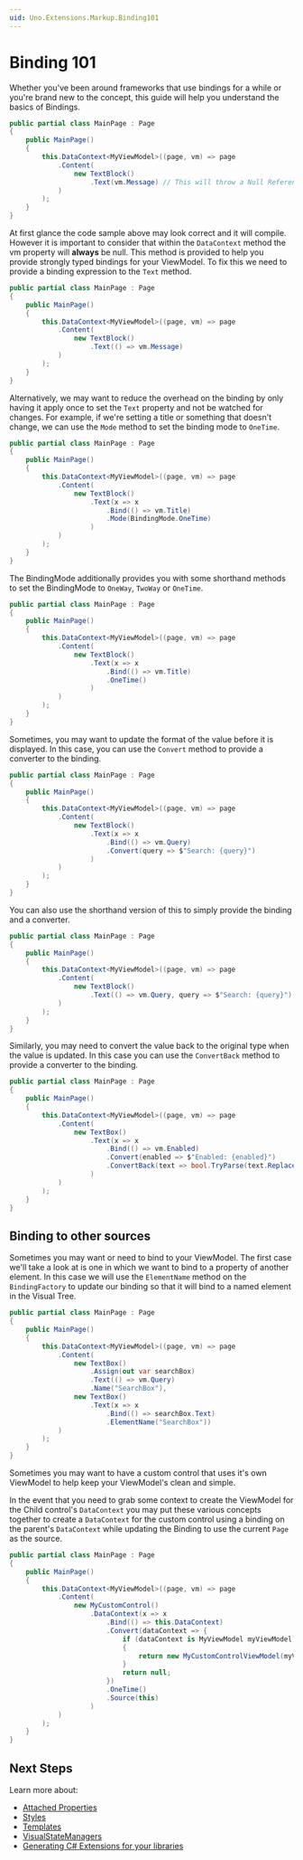 ```yaml
---
uid: Uno.Extensions.Markup.Binding101
---
```

# Binding 101

Whether you've been around frameworks that use bindings for a while or you're brand new to the concept, this guide will help you understand the basics of Bindings.

```cs
public partial class MainPage : Page
{
	public MainPage()
	{
		this.DataContext<MyViewModel>((page, vm) => page
			.Content(
				new TextBlock()
					.Text(vm.Message) // This will throw a Null Reference Exception
			)
		);
	}
}
```

At first glance the code sample above may look correct and it will compile. However it is important to consider that within the `DataContext` method the vm property will **always** be null. This method is provided to help you provide strongly typed bindings for your ViewModel. To fix this we need to provide a binding expression to the `Text` method.

```cs
public partial class MainPage : Page
{
	public MainPage()
	{
		this.DataContext<MyViewModel>((page, vm) => page
			.Content(
				new TextBlock()
					.Text(() => vm.Message)
			)
		);
	}
}
```

Alternatively, we may want to reduce the overhead on the binding by only having it apply once to set the `Text` property and not be watched for changes. For example, if we're setting a title or something that doesn't change,  we can use the `Mode` method to set the binding mode to `OneTime`.

```cs
public partial class MainPage : Page
{
	public MainPage()
	{
		this.DataContext<MyViewModel>((page, vm) => page
			.Content(
				new TextBlock()
					.Text(x => x
						.Bind(() => vm.Title)
						.Mode(BindingMode.OneTime)
					)
			)
		);
	}
}
```

The BindingMode additionally provides you with some shorthand methods to set the BindingMode to `OneWay`, `TwoWay` or `OneTime`.

```cs
public partial class MainPage : Page
{
	public MainPage()
	{
		this.DataContext<MyViewModel>((page, vm) => page
			.Content(
				new TextBlock()
					.Text(x => x
						.Bind(() => vm.Title)
						.OneTime()
					)
			)
		);
	}
}
```

Sometimes, you may want to update the format of the value before it is displayed. In this case, you can use the `Convert` method to provide a converter to the binding.

```cs
public partial class MainPage : Page
{
	public MainPage()
	{
		this.DataContext<MyViewModel>((page, vm) => page
			.Content(
				new TextBlock()
					.Text(x => x
						.Bind(() => vm.Query)
						.Convert(query => $"Search: {query}")
					)
			)
		);
	}
}
```

You can also use the shorthand version of this to simply provide the binding and a converter.

```cs
public partial class MainPage : Page
{
	public MainPage()
	{
		this.DataContext<MyViewModel>((page, vm) => page
			.Content(
				new TextBlock()
					.Text(() => vm.Query, query => $"Search: {query}")
			)
		);
	}
}
```

Similarly, you may need to convert the value back to the original type when the value is updated. In this case you can use the `ConvertBack` method to provide a converter to the binding.

```cs
public partial class MainPage : Page
{
	public MainPage()
	{
		this.DataContext<MyViewModel>((page, vm) => page
			.Content(
				new TextBox()
					.Text(x => x
						.Bind(() => vm.Enabled)
						.Convert(enabled => $"Enabled: {enabled}")
						.ConvertBack(text => bool.TryParse(text.Replace("Search: ", ""), out var enabled) ? enabled : false)
					)
			)
		);
	}
}
```

## Binding to other sources

Sometimes you may want or need to bind to your ViewModel. The first case we'll take a look at is one in which we want to bind to a property of another element. In this case we will use the `ElementName` method on the `BindingFactory` to update our binding so that it will bind to a named element in the Visual Tree.

```cs
public partial class MainPage : Page
{
	public MainPage()
	{
		this.DataContext<MyViewModel>((page, vm) => page
			.Content(
				new TextBox()
					.Assign(out var searchBox)
					.Text(() => vm.Query)
					.Name("SearchBox"),
				new TextBox()
					.Text(x => x
						.Bind(() => searchBox.Text)
						.ElementName("SearchBox"))
			)
		);
	}
}
```

Sometimes you may want to have a custom control that uses it's own ViewModel to help keep your ViewModel's clean and simple.

In the event that you need to grab some context to create the ViewModel for the Child control's `DataContext` you may put these various concepts together to create a `DataContext` for the custom control using a binding on the parent's `DataContext` while updating the Binding to use the current `Page` as the source.

```cs
public partial class MainPage : Page
{
	public MainPage()
	{
		this.DataContext<MyViewModel>((page, vm) => page
			.Content(
				new MyCustomControl()
					.DataContext(x => x
						.Bind(() => this.DataContext)
						.Convert(dataContext => {
							if (dataContext is MyViewModel myViewModel)
							{
								return new MyCustomControlViewModel(myViewModel.SomeContext);
							}
							return null;
						})
						.OneTime()
						.Source(this)
					)
			)
		);
	}
}
```

## Next Steps

Learn more about:

- [Attached Properties](xref:Uno.Extensions.Markup.AttachedProperties)
- [Styles](xref:Uno.Extensions.Markup.Styles)
- [Templates](xref:Uno.Extensions.Markup.Templates)
- [VisualStateManagers](xref:Uno.Extensions.Markup.VisualStateManager)
- [Generating C# Extensions for your libraries](xref:Uno.Extensions.Markup.GeneratingExtensions)